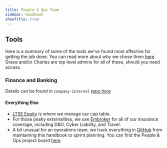 ```yaml
---
title: People & Ops Team
sidebar: Handbook
showTitle: true
---
```


## Tools

Here is a summary of some of the tools we've found most effective for getting the job done. You can read more about why we chose them [here](https://posthog.com/blog/startup-ops-toolkit). Grace and/or Charles are top level admins for all of these, should you need access. 

### Finance and Banking

Details can be found in `company-internal` [repo here](https://github.com/PostHog/company-internal/tree/master/finance) 

#### Everything Else

- [LTSE Equity](https://equity.ltse.com/) is where we manage our cap table. 
- For those pesky externalities, we use [Embroker](https://www.embroker.com/) for all of our insurance coverage, including D&O, Cyber Liability, and Travel. 
- A bit unusual for an operations team, we track everything in [GitHub](https://github.com/) from maintaining this handbook to sprint planning. You can find the People & Ops project board [here](https://github.com/orgs/PostHog/projects/2?fullscreen=true).
